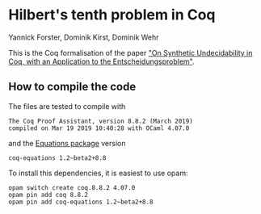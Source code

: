# Hilbert's tenth problem in Coq

Yannick Forster, Dominik Kirst, Dominik Wehr

This is the Coq formalisation of the paper ["On Synthetic Undecidability in Coq, with an Application to the Entscheidungsproblem"](https://www.ps.uni-saarland.de/extras/fol-undec/).

## How to compile the code

The files are tested to compile with

``` shell
The Coq Proof Assistant, version 8.8.2 (March 2019)
compiled on Mar 19 2019 10:40:28 with OCaml 4.07.0
```
and the [Equations package](https://github.com/mattam82/Coq-Equations) version

``` shell
coq-equations 1.2~beta2+8.8

```

To install this dependencies, it is easiest to use opam:

``` shell
opam switch create coq.8.8.2 4.07.0
opam pin add coq 8.8.2
opam pin add coq-equations 1.2~beta2+8.8
```
